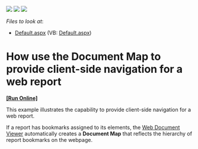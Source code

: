 <!-- default badges list -->
![](https://img.shields.io/endpoint?url=https://codecentral.devexpress.com/api/v1/VersionRange/128604356/11.1.4%2B)
[![](https://img.shields.io/badge/Open_in_DevExpress_Support_Center-FF7200?style=flat-square&logo=DevExpress&logoColor=white)](https://supportcenter.devexpress.com/ticket/details/E2336)
[![](https://img.shields.io/badge/📖_How_to_use_DevExpress_Examples-e9f6fc?style=flat-square)](https://docs.devexpress.com/GeneralInformation/403183)
<!-- default badges end -->
<!-- default file list -->
*Files to look at*:

* [Default.aspx](./CS/WebApplication2/Default.aspx) (VB: [Default.aspx](./VB/WebApplication2/Default.aspx))
<!-- default file list end -->
# How use the Document Map to provide client-side navigation for a web report
<!-- run online -->
**[[Run Online]](https://codecentral.devexpress.com/e2336)**
<!-- run online end -->


<p>This example illustrates the capability to provide client-side navigation for a web report.</p>
<p>If a report has bookmarks assigned to its elements, the <a href="https://documentation.devexpress.com/#XtraReports/CustomDocument17738">Web Document Viewer</a> automatically creates a <strong>Document Map</strong> that reflects the hierarchy of report bookmarks on the webpage.</p>

<br/>


